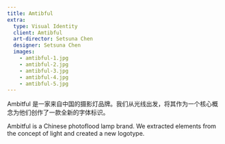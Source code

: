 ```yaml
---
title: Amtibful
extra:
  type: Visual Identity
  client: Amtibful
  art-director: Setsuna Chen
  designer: Setsuna Chen
  images:
    - amtibful-1.jpg
    - amtibful-2.jpg
    - amtibful-3.jpg
    - amtibful-4.jpg
    - amtibful-5.jpg
---
```


Ambitful 是一家来自中国的摄影灯品牌。我们从光线出发，将其作为一个核心概念为他们创作了一款全新的字体标识。

Ambitful is a Chinese photoflood lamp brand. We extracted elements from the concept of light and created a new logotype.
